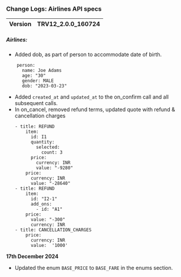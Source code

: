 ### Change Logs:  Airlines API specs

| Version                         | TRV12_2.0.0_160724 |
| :------------------------------ | :----------------- |




##### Airlines:

- Added dob, as part of person to accommodate date of birth.
```
    person:
      name: Joe Adams
      age: "30"
      gender: MALE
      dob: "2023-03-23"

```
- Added `created_at` and `updated_at` to the on_confirm call and all subsequent calls.
- In on_cancel, removed refund terms, updated quote with refund & cancellation charges 
    ```
    - title: REFUND
        item:
          id: I1
          quantity:
            selected:
              count: 3
          price:
            currency: INR
            value: "-9280"      
        price:
          currency: INR
          value: "-28640"
    - title: REFUND
        item:
          id: "I2-1"
          add_ons:
            - id: "A1"
        price:
          value: "-300"
          currency: INR          
    - title: CANCELLATION_CHARGES
        price:
          currency: INR
          value:  '1000'          
    ```


****17th December 2024****
- Updated the enum `BASE_PRICE` to `BASE_FARE` in the enums section.
#####